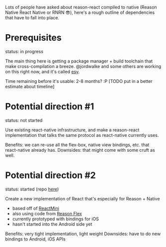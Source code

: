 Lots of people have asked about reason-react compiled to native (Reason Native React Native or RNRN 😎), here's a rough outline of dependencies that have to fall into place.

# Prerequisites
status: in progress

The main thing here is getting a package manager + build toolchain that make cross-compilation a breeze. @jordwalke and some others are working on this right now, and it's called [esy](https://github.com/esy/esy).

Time remaining before it's usable: 2-8 months? :P [TODO put in a better estimate about timeline]

# Potential direction #1
status: not started

Use existing react-native infrastructure, and make a reason-react implementation that talks the same protocol as react-native currently uses.

Benefits: we can re-use all the flex-box, native view bindings, etc. that react-native already has.
Downsides: that might come with some cruft as well.

# Potential direction #2
status: started (repo [here](https://github.com/pasmomusic/reason-react/pull/8))

Create a new implementation of React that's especially for Reason + Native
- based off of [ReactMini](https://github.com/reasonml/reason-react/tree/master/ReactMini)
- also using code from [Reason Flex](https://github.com/jordwalke/flex)
- currently prototyped with bindings for iOS
- hasn't started into the Android side yet

Benefits: very tight implementation, light weight
Downsides: have to do new bindings to Android, iOS APIs

